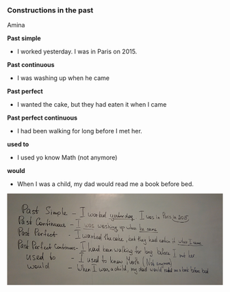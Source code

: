 ### Constructions in the past

Amina

__Past simple__
+ I worked yesterday. I was in Paris on 2015.

__Past continuous__
+ I was washing up when he came

__Past perfect__
+ I wanted the cake, but they had eaten it when I came

__Past perfect continuous__
+ I had been walking for long before I met her.

__used to__
+ I used yo know Math (not anymore)

__would__
+ When I was a child, my dad would read me a book before bed.



![alt text](past-constr/constructions.png "constructions")
